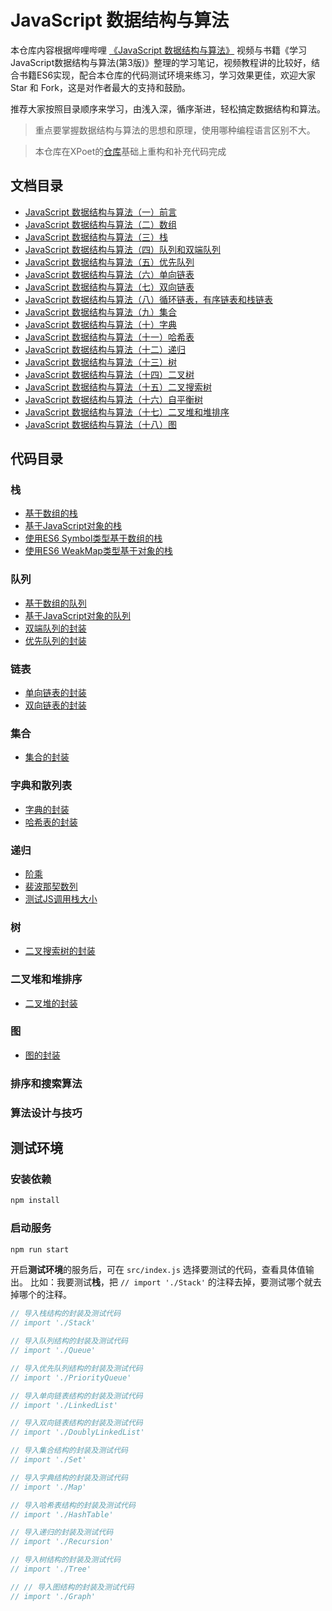 # JavaScript 数据结构与算法

本仓库内容根据哔哩哔哩 [《JavaScript 数据结构与算法》](https://www.bilibili.com/video/BV1x7411L7Q7?p=1) 视频与书籍《学习JavaScript数据结构与算法(第3版)》整理的学习笔记，视频教程讲的比较好，结合书籍ES6实现，配合本仓库的代码测试环境来练习，学习效果更佳，欢迎大家 Star 和 Fork，这是对作者最大的支持和鼓励。  

推荐大家按照目录顺序来学习，由浅入深，循序渐进，轻松搞定数据结构和算法。

> 重点要掌握数据结构与算法的思想和原理，使用哪种编程语言区别不大。

> 本仓库在XPoet的[仓库](https://github.com/XPoet/js-data-structures-and-algorithms)基础上重构和补充代码完成

## 文档目录

- [JavaScript 数据结构与算法（一）前言](assets/doc/01_JavaScript数据结构与算法（一）前言.md)
- [JavaScript 数据结构与算法（二）数组](assets/doc/02_JavaScript数据结构与算法（二）数组.md)
- [JavaScript 数据结构与算法（三）栈](assets/doc/03_JavaScript数据结构与算法（三）栈.md)
- [JavaScript 数据结构与算法（四）队列和双端队列](assets/doc/04_JavaScript数据结构与算法（四）队列.md)
- [JavaScript 数据结构与算法（五）优先队列](assets/doc/05_JavaScript数据结构与算法（五）优先队列.md)
- [JavaScript 数据结构与算法（六）单向链表](assets/doc/06_JavaScript数据结构与算法（六）单向链表.md)
- [JavaScript 数据结构与算法（七）双向链表](assets/doc/07_JavaScript数据结构与算法（七）双向链表.md)
- [JavaScript 数据结构与算法（八）循环链表，有序链表和栈链表](assets/doc/.md)
- [JavaScript 数据结构与算法（九）集合](assets/doc/09_JavaScript数据结构与算法（九）集合.md)
- [JavaScript 数据结构与算法（十）字典](assets/doc/10_JavaScript数据结构与算法（十）字典.md)
- [JavaScript 数据结构与算法（十一）哈希表](assets/doc/11_JavaScript数据结构与算法（十一）哈希表.md)
- [JavaScript 数据结构与算法（十二）递归](assets/doc/12_JavaScript数据结构与算法（十二）递归.md)
- [JavaScript 数据结构与算法（十三）树](assets/doc/13_JavaScript数据结构与算法（十三）树.md)
- [JavaScript 数据结构与算法（十四）二叉树](assets/doc/14_JavaScript数据结构与算法（十四）二叉树.md)
- [JavaScript 数据结构与算法（十五）二叉搜索树](assets/doc/15_JavaScript数据结构与算法（十五）二叉搜索树.md)
- [JavaScript 数据结构与算法（十六）自平衡树](assets/doc/16_JavaScript数据结构与算法（十六）自平衡树.md)
- [JavaScript 数据结构与算法（十七）二叉堆和堆排序](assets/doc/17_JavaScript数据结构与算法（十七）二叉堆和堆排序.md)
- [JavaScript 数据结构与算法（十八）图](assets/doc/18_JavaScript数据结构与算法（十八）图.md)

## 代码目录

### 栈

- [基于数组的栈](src/Stack/stack-array.js)
- [基于JavaScript对象的栈](src/Stack/stack.js)
- [使用ES6 Symbol类型基于数组的栈](src/Stack/StackSymbol.js)
- [使用ES6 WeakMap类型基于对象的栈](src/Stack/StackWeakMap.js)

### 队列

- [基于数组的队列](src/Queue/queue-array.js)
- [基于JavaScript对象的队列](src/Queue/queue.js)
- [双端队列的封装](src/Queue/deque.js)
- [优先队列的封装](src/PriorityQueue/priorityQueue.js)

### 链表

- [单向链表的封装](src/LinkedList/linkedList.js)
- [双向链表的封装](src/DoublyLinkedList/doublyLinkedList.js)

### 集合

- [集合的封装](src/Set/set.js)

### 字典和散列表

- [字典的封装](src/Map/map.js)
- [哈希表的封装](src/HashTable/hashTable.js)

### 递归

- [阶乘](src/Recursion/Factorial.js)
- [裴波那契数列](src/Recursion/Fibonacci.js)
- [测试JS调用栈大小](src/Recursion/JSCallStack.js)

### 树

- [二叉搜索树的封装](src/Tree/binary-search-tree.js)

### 二叉堆和堆排序

- [二叉堆的封装](src/Heap/heap.js)

### 图

- [图的封装](src/Graph/graph.js)

### 排序和搜索算法

### 算法设计与技巧

## 测试环境

### 安装依赖
```bash
npm install
```

### 启动服务
```bash
npm run start
```

开启**测试环境**的服务后，可在 `src/index.js` 选择要测试的代码，查看具体值输出。
比如：我要测试**栈**，把 `// import './Stack'` 的注释去掉，要测试哪个就去掉哪个的注释。

```js
// 导入栈结构的封装及测试代码
// import './Stack'

// 导入队列结构的封装及测试代码
// import './Queue'

// 导入优先队列结构的封装及测试代码
// import './PriorityQueue'

// 导入单向链表结构的封装及测试代码
// import './LinkedList'

// 导入双向链表结构的封装及测试代码
// import './DoublyLinkedList'

// 导入集合结构的封装及测试代码
// import './Set'

// 导入字典结构的封装及测试代码
// import './Map'

// 导入哈希表结构的封装及测试代码
// import './HashTable'

// 导入递归的封装及测试代码
// import './Recursion'

// 导入树结构的封装及测试代码
// import './Tree'

// // 导入图结构的封装及测试代码
// import './Graph'
```
